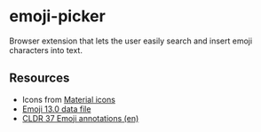 # emoji-picker

Browser extension that lets the user easily search and insert emoji characters into text.

## Resources

- Icons from [Material icons](https://material.io/resources/icons/?icon=insert_emoticon)
- [Emoji 13.0 data file](https://www.unicode.org/Public/emoji/13.0/emoji-test.txt)
- [CLDR 37 Emoji annotations (en)](https://github.com/unicode-org/cldr/blob/release-37/common/annotations/en.xml)
